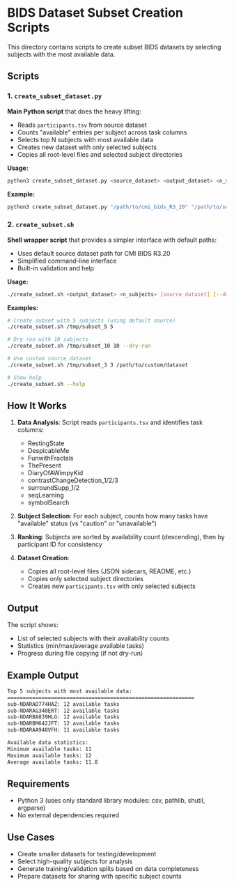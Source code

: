 # BIDS Dataset Subset Creation Scripts

This directory contains scripts to create subset BIDS datasets by selecting subjects with the most available data.

## Scripts

### 1. `create_subset_dataset.py`

**Main Python script** that does the heavy lifting:
- Reads `participants.tsv` from source dataset
- Counts "available" entries per subject across task columns
- Selects top N subjects with most available data
- Creates new dataset with only selected subjects
- Copies all root-level files and selected subject directories

**Usage:**

```bash
python3 create_subset_dataset.py <source_dataset> <output_dataset> <n_subjects> [--dry-run]
```

**Example:**

```bash
python3 create_subset_dataset.py "/path/to/cmi_bids_R3_20" "/path/to/subset_10" 10 --dry-run
```

### 2. `create_subset.sh`

**Shell wrapper script** that provides a simpler interface with default paths:
- Uses default source dataset path for CMI BIDS R3.20
- Simplified command-line interface
- Built-in validation and help

**Usage:**

```bash
./create_subset.sh <output_dataset> <n_subjects> [source_dataset] [--dry-run]
```

**Examples:**

```bash
# Create subset with 5 subjects (using default source)
./create_subset.sh /tmp/subset_5 5

# Dry run with 10 subjects
./create_subset.sh /tmp/subset_10 10 --dry-run

# Use custom source dataset
./create_subset.sh /tmp/subset_3 3 /path/to/custom/dataset

# Show help
./create_subset.sh --help
```

## How It Works

1. **Data Analysis**: Script reads `participants.tsv` and identifies task columns:
   - RestingState
   - DespicableMe  
   - FunwithFractals
   - ThePresent
   - DiaryOfAWimpyKid
   - contrastChangeDetection_1/2/3
   - surroundSupp_1/2
   - seqLearning
   - symbolSearch

2. **Subject Selection**: For each subject, counts how many tasks have "available" status (vs "caution" or "unavailable")

3. **Ranking**: Subjects are sorted by availability count (descending), then by participant ID for consistency

4. **Dataset Creation**:
   - Copies all root-level files (JSON sidecars, README, etc.)
   - Copies only selected subject directories
   - Creates new `participants.tsv` with only selected subjects

## Output

The script shows:
- List of selected subjects with their availability counts
- Statistics (min/max/average available tasks)
- Progress during file copying (if not dry-run)

## Example Output

```bash
Top 5 subjects with most available data:
============================================================
sub-NDARAD774HAZ: 12 available tasks
sub-NDARAG340ERT: 12 available tasks  
sub-NDARBA839HLG: 12 available tasks
sub-NDARBM642JFT: 12 available tasks
sub-NDARAA948VFH: 11 available tasks

Available data statistics:
Minimum available tasks: 11
Maximum available tasks: 12
Average available tasks: 11.8
```

## Requirements

- Python 3 (uses only standard library modules: csv, pathlib, shutil, argparse)
- No external dependencies required

## Use Cases

- Create smaller datasets for testing/development
- Select high-quality subjects for analysis
- Generate training/validation splits based on data completeness
- Prepare datasets for sharing with specific subject counts
